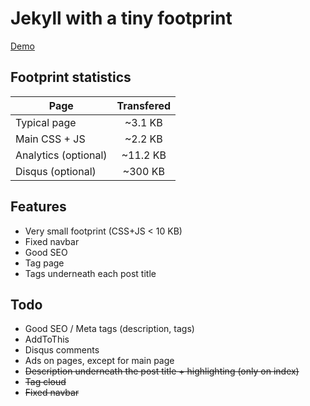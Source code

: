 # Jekyll with a tiny footprint

[Demo](http://rpiai.com/jekyll-minimal/)

## Footprint statistics

| Page        | Transfered           |
| ------------- |:-------------:|
| Typical page   | ~3.1 KB |
| Main CSS + JS   | ~2.2 KB |
| Analytics (optional)   | ~11.2 KB |
| Disqus (optional)   | ~300 KB |

## Features

- Very small footprint (CSS+JS < 10 KB)
- Fixed navbar
- Good SEO
- Tag page
- Tags underneath each post title

## Todo

- Good SEO / Meta tags (description, tags)
- AddToThis
- Disqus comments
- Ads on pages, except for main page
- ~~Description underneath the post title + highlighting (only on index)~~
- ~~Tag cloud~~
- ~~Fixed navbar~~

